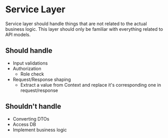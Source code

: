# Service Layer

Service layer should handle things that are not related to the actual business logic.
This layer should only be familiar with everything related to API models.

## Should handle 

- Input validations
- Authorization
    - Role check
- Request/Response shaping
    - Extract a value from Context and replace it's corresponding one in request/response 
    
## Shouldn't handle

- Converting DTOs
- Access DB
- Implement business logic